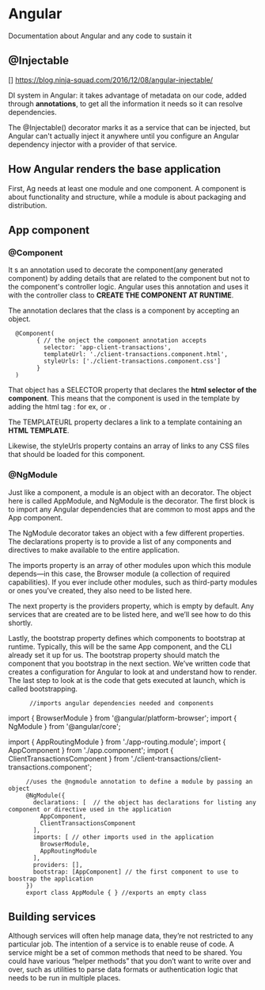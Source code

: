 # Angular
Documentation about Angular and any code to sustain it

## @Injectable

[] https://blog.ninja-squad.com/2016/12/08/angular-injectable/

DI system in Angular: it takes advantage of metadata on our code, added through **annotations**, to get all the information it needs so it can resolve dependencies.

 The @Injectable() decorator marks it as a service that can be injected, but Angular can't actually inject it anywhere until you configure an Angular dependency injector with a provider of that service.
 
 
## How Angular renders the base application

First, Ag needs at least one module and one component. A component is about functionality and structure, while a module is about packaging and distribution. 

## App component

### @Component

It s an annotation used to decorate the component(any generated component) by adding details that are related to the component but not to the component's controller logic. 
Angular uses this annotation and uses it with the controller class to **CREATE THE COMPONENT AT RUNTIME**.

The annotation declares that the class is a component by accepting an object. 

      @Component(
            { // the onject the component annotation accepts
              selector: 'app-client-transactions',
              templateUrl: './client-transactions.component.html',
              styleUrls: ['./client-transactions.component.css']
            }
      )

That object has a SELECTOR property that declares the **html selector of the component**. This means that the component is used in the template by adding the html tag : <app-root> </app-root> for ex, or <app-client-transactions></app-client-transactions>. 

The TEMPLATEURL property declares a link to a template containing an **HTML TEMPLATE**. 

Likewise, the styleUrls property contains an array of links to any CSS files that should be loaded for this component. 

### @NgModule

Just like a component, a module is an object with an decorator. The object here is called AppModule, and NgModule is the decorator. The first block is to import any Angular dependencies that are common to most apps and the App component.

The NgModule decorator takes an object with a few different properties. The declarations property is to provide a list of any components and directives to make available to the entire application.

The imports property is an array of other modules upon which this module depends—in this case, the Browser module (a collection of required capabilities). If you ever include other modules, such as third-party modules or ones you’ve created, they also need to be listed here.

The next property is the providers property, which is empty by default. Any services that are created are to be listed here, and we’ll see how to do this shortly.

Lastly, the bootstrap property defines which components to bootstrap at runtime. Typically, this will be the same App component, and the CLI already set it up for us. The bootstrap property should match the component that you bootstrap in the next section.
We’ve written code that creates a configuration for Angular to look at and understand how to render. The last step to look at is the code that gets executed at launch, which is called bootstrapping.

          //imports angular dependencies needed and components 
import { BrowserModule } from '@angular/platform-browser';
import { NgModule } from '@angular/core';

import { AppRoutingModule } from './app-routing.module';
import { AppComponent } from './app.component';
import { ClientTransactionsComponent } from './client-transactions/client-transactions.component';

         //uses the @ngmodule annotation to define a module by passing an object 
         @NgModule({
           declarations: [  // the object has declarations for listing any component or directive used in the application
             AppComponent,
             ClientTransactionsComponent
           ],
           imports: [ // other imports used in the application
             BrowserModule,
             AppRoutingModule
           ],
           providers: [],
           bootstrap: [AppComponent] // the first component to use to boostrap the application
         })
         export class AppModule { } //exports an empty class

## Building services
       
Although services will often help manage data, they’re not restricted to any particular job. The intention of a service is to enable reuse of code. A service might be a set of common methods that need to be shared. You could have various “helper methods” that you don’t want to write over and over, such as utilities to parse data formats or authentication logic that needs to be run in multiple places.


